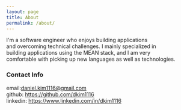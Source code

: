 ```yaml
---
layout: page
title: About
permalink: /about/
---
```

I'm a software engineer who enjoys building applications <br>
and overcoming technical challenges. I mainly specialized in <br>
building applications using the MEAN stack, and I am very <br>
comfortable with picking up new languages as well as technologies. <br>

<h3>Contact Info</h3>
email:<a href='daniel.kim1116@gmail.com'>daniel.kim1116@gmail.com</a> <br>
github: <a href='https://github.com/dkim1116'>https://github.com/dkim1116</a> <br>
linkedin: <a href='https://www.linkedin.com/in/dkim1116'>https://www.linkedin.com/in/dkim1116</a>